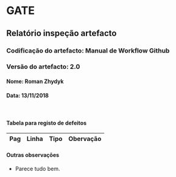 # GATE
## Relatório inspeção artefacto
### Codificação do artefacto: Manual de Workflow Github
### Versão do artefacto: 2.0
#### Nome: Roman Zhydyk
#### Data: 13/11/2018

</br>

#### Tabela para registo de defeitos
|Pag|Linha|Tipo|Obervação
|:---:|:---:|:---:|---

#### Outras observações
* Parece tudo bem.

</br>
